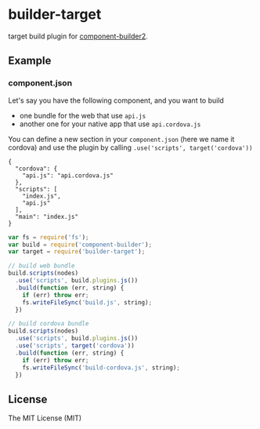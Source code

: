 # builder-target

target build plugin for [component-builder2](https://github.com/component/builder2.js).

## Example

### component.json

Let's say you have the following component, and you want to build
- one bundle for the web that use `api.js`
- another one for your native app that use `api.cordova.js`

You can define a new section in your `component.json` (here we name it cordova) and use the plugin by calling `.use('scripts', target('cordova'))`

```
{
  "cordova": {
    "api.js": "api.cordova.js"
  },
  "scripts": [
    "index.js",
    "api.js"
  ],
  "main": "index.js"
}
```

```js
var fs = require('fs');
var build = require('component-builder');
var target = require('builder-target');

// build web bundle
build.scripts(nodes)
  .use('scripts', build.plugins.js())
  .build(function (err, string) {
    if (err) throw err;
    fs.writeFileSync('build.js', string);
  })

// build cordova bundle
build.scripts(nodes)
  .use('scripts', build.plugins.js())
  .use('scripts', target('cordova'))
  .build(function (err, string) {
    if (err) throw err;
    fs.writeFileSync('build-cordova.js', string);
  })

```

## License

The MIT License (MIT)

